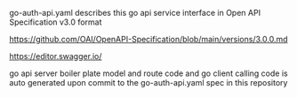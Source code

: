 go-auth-api.yaml describes this go api service interface in Open API Specification v3.0 format

https://github.com/OAI/OpenAPI-Specification/blob/main/versions/3.0.0.md

https://editor.swagger.io/

go api server boiler plate model and route code and go client calling code is auto generated upon commit to the go-auth-api.yaml spec in this repository
